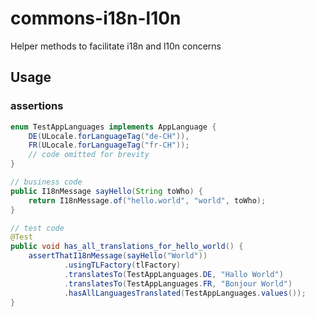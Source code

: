 # commons-i18n-l10n
Helper methods to facilitate i18n and l10n concerns



## Usage

### assertions

```java
enum TestAppLanguages implements AppLanguage {
    DE(ULocale.forLanguageTag("de-CH")),
    FR(ULocale.forLanguageTag("fr-CH"));
	// code omitted for brevity
}

// business code
public I18nMessage sayHello(String toWho) {
    return I18nMessage.of("hello.world", "world", toWho);
}

// test code
@Test
public void has_all_translations_for_hello_world() {
    assertThatI18nMessage(sayHello("World"))
            .usingTLFactory(tlFactory)
            .translatesTo(TestAppLanguages.DE, "Hallo World")
            .translatesTo(TestAppLanguages.FR, "Bonjour World")
            .hasAllLanguagesTranslated(TestAppLanguages.values());
}
```